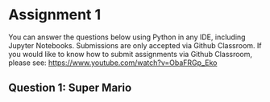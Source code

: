 # Assignment 1
You can answer the questions below using Python in any IDE, including Jupyter Notebooks. Submissions are only accepted via Github Classroom. If you would like to know how to submit assignments via Github Classroom, please see: https://www.youtube.com/watch?v=ObaFRGp_Eko


## Question 1: Super Mario

